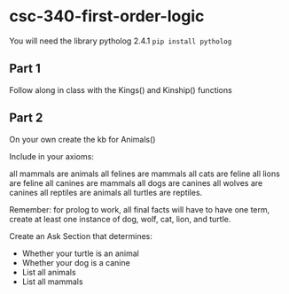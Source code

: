 # csc-340-first-order-logic

You will need the library pytholog 2.4.1
`pip install pytholog`

## Part 1
Follow along in class with the Kings() and Kinship() functions

## Part 2
On your own create the kb for Animals()

Include in your axioms:

all mammals are animals
all felines are mammals
all cats are feline
all lions are feline
all canines are mammals
all dogs are canines
all wolves are canines
all reptiles are animals
all turtles are reptiles.

Remember: for prolog to work, all final facts will have to have one term, create at least one instance of dog, wolf, cat, lion, and turtle.

Create an Ask Section that determines:
* Whether your turtle is an animal
* Whether your dog is a canine
* List all animals
* List all mammals